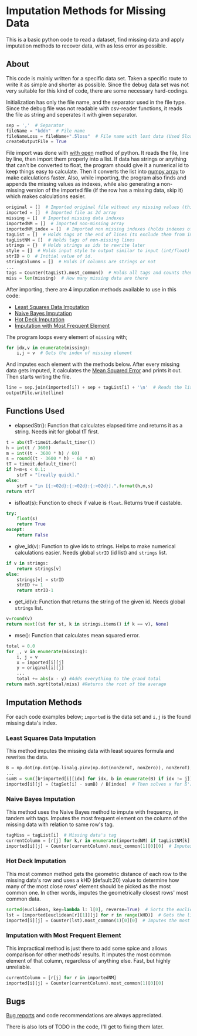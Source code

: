 # Imputation Methods for Missing Data

This is a basic python code to read a dataset, find missing data and apply imputation methods to recover data, with as less error as possible.

## About

This code is mainly written for a specific data set. Taken a specific route to write it as simple and shorter as possible. Since the debug data set was not very suitable for this kind of code, there are some necessary hard-codings.

Initialization has only the file name, and the separator used in the file type. Since the debug file was not readable with csv-reader functions, it reads the file as string and seperates it with given separator.
```python
sep = ','  # Separator
fileName = "kddn"  # File name
fileNameLoss = fileName+".5loss"  # File name with lost data (Used 5loss because my data was missing 5%)
createOutputFile = True
```
File import was done with [with open](https://docs.python.org/3.6/library/functions.html#open) method of python. It reads the file, line by line, then import them properly into a list. If data has strings or anything that can't be converted to float, the program should give it a numerical id to keep things easy to calculate. Then it converts the list into [numpy array](https://docs.scipy.org/doc/numpy-dev/reference/generated/numpy.ndarray.html#numpy.ndarray) to make calculations faster. Also, while importing, the program also finds and appends the missing values as indexes, while also generating a non-missing version of the imported file (if the row has a missing data, skip it) which makes calculations easier.
```python
original = []  # Imported original file without any missing values (this is for calculating mse, this debug file only)
imported = []  # Imported file as 2d array
missing = []  # Imported missing data indexes
importedNM = []  # Imported non-missing array
importedNM_index = []  # Imported non missing indexes (holds indexes of NM to rewrite later)
tagList = []  # Holds tags at the end of lines (to exclude them from imputation)
tagListNM = []  # Holds tags of non-missing lines
strings = {}  # Holds strings as ids to rewrite later
style = []  # Holds input style to output similar to input (int/float)
strID = 0  # Initial value of id.
stringColumns = []  # Holds if columns are strings or not
...
tags = Counter(tagList).most_common()  # Holds all tags and counts them
miss = len(missing)  # How many missing data are there
```
After importing, there are 4 imputation methods available to use in this code:
* [Least Squares Data Imputation](#least-squares-data-imputation)
* [Naive Bayes Imputation](#naive-bayes-imputation)
* [Hot Deck Imputation](#hot-deck-imputation)
* [Imputation with Most Frequent Element](#imputation-with-most-frequent-element)


The program loops every element of `missing` with;
```python
for idx,v in enumerate(missing):
    i,j = v  # Gets the index of missing element
```
And imputes each element with the methods below. After every missing data gets imputed, it calculates the [Mean Squared Error](https://en.wikipedia.org/wiki/Mean_squared_error) and prints it out. Then starts writing the file.
```python
line = sep.join(imported[i]) + sep + tagList[i] + '\n'  # Reads the list as a row, adds the tag at the end, ends the line.
outputFile.write(line)
```
## Functions Used
* elapsedStr(): Function that calculates elapsed time and returns it as a string. Needs init for global tT first.
```python
t = abs(tT-timeit.default_timer())
h = int(t / 3600)
m = int((t - 3600 * h) / 60)
s = round((t - 3600 * h) - 60 * m)
tT = timeit.default_timer()
if h+m+s < 0.1:
    strT = "[really quick]."
else:
    strT = "in [{:>02d}:{:>02d}:{:>02d}].".format(h,m,s)
return strT
```
* isfloat(s): Function to check if value is `float`. Returns true if castable.
```python
try:
    float(s)
    return True
except:
    return False
```
* give_id(v): Function to give ids to strings. Helps to make numerical calculations easier. Needs global `strID` (id list) and `strings` list.
```python
if v in strings:
    return strings[v]
else:
    strings[v] = strID
    strID += 1
    return strID-1
```
* get_id(v): Function that returns the string of the given id. Needs global `strings` list.
```python
v=round(v)
return next((st for st, k in strings.items() if k == v), None)
```
* mse(): Function that calculates mean squared error.
```python
total = 0.0
for _, v in enumerate(missing):
    i, j = v
    x = imported[i][j]
    y = original[i][j]
    ...
    total += abs(x - y) #Adds everything to the grand total
return math.sqrt(total/miss) #Returns the root of the average
```
## Imputation Methods
For each code examples below; `imported` is the data set and `i,j` is the found missing data's index.
### Least Squares Data Imputation
This method imputes the missing data with least squares formula and rewrites the data.
```python
B = np.dot(np.dot(np.linalg.pinv(np.dot(nonZeroT, nonZero)), nonZeroT), tagSet)  # ß'=(Xᵀ.X)⁺.Xᵀ.y
...
sumB = sum([b*imported[i][idx] for idx, b in enumerate(B) if idx != j])  # Does dot product of B and row, except i, sums all.
imported[i][j] = (tagSet[i] - sumB) / B[index]  # Then solves x for ß'[j].x + sum_of_ß' = y[i]
```
### Naive Bayes Imputation
This method uses the Naive Bayes method to impute with frequency, in tandem with tags. Imputes the most frequent element on the column of the missing data with relation to same row's tag.
```python
tagMiss = tagList[i]  # Missing data's tag
currentColumn = [r[j] for k,r in enumerate(importedNM) if tagListNM[k] == tagMiss]  # Gets the whole column with matching tags.
imported[i][j] = Counter(currentColumn).most_common(1)[0][0]  # Imputes most common one.
```
### Hot Deck Imputation
This most common method gets the geometric distance of each row to the missing data's row and uses a kHD (default:20) value to determine how many of the most close rows' element should be picked as the most common one. In other words, imputes the geometrically closest rows' most common data.
```python
sorted(euclidean, key=lambda l: l[0], reverse=True)  # Sorts the euclidean distance list by their distance value [distance,index]
lst = [imported[euclidean[r][1]][j] for r in range(kHD)]  # Gets the list of first kHD elements of those values
imported[i][j] = Counter(lst).most_common(1)[0][0]  # Imputes the most common element from above list.
```
### Imputation with Most Frequent Element
This impractical method is just there to add some spice and allows comparison for other methods' results. It imputes the most common element of that column, regardless of anything else. Fast, but highly unreliable.
```python
currentColumn = [r[j] for r in importedNM]
imported[i][j] = Counter(currentColumn).most_common(1)[0][0]
```
## Bugs
[Bug reports](https://github.com/Tharky/missing_data_imputation/issues) and code recommendations are always appreciated.

There is also lots of TODO in the code, I'll get to fixing them later.
